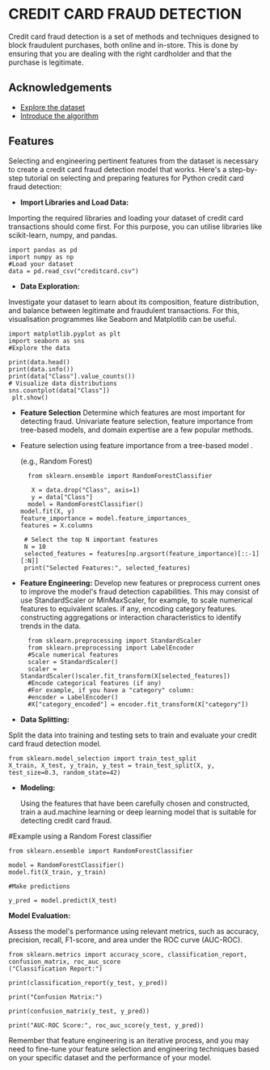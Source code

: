 
# CREDIT  CARD FRAUD DETECTION 

Credit card fraud detection is a set of methods and techniques designed to block fraudulent purchases, both online and in-store. This is done by ensuring that you are dealing with the right cardholder and that the purchase is legitimate.



## Acknowledgements

 - [Explore the dataset](https://www.kaggle.com/datasets/mlg-ulb/creditcardfraud)
 - [Introduce the algorithm](https://bulldogjob.com/news/449-how-to-write-a-good-readme-for-your-github-project)

## Features
Selecting and engineering pertinent features from the dataset is necessary to create a credit card fraud detection model that works. Here's a step-by-step tutorial on selecting and preparing features for Python credit card fraud detection:


- **Import Libraries and Load Data:**

Importing the required libraries and loading your dataset of credit card transactions should come first. For this purpose, you can utilise libraries like scikit-learn, numpy, and pandas.

    import pandas as pd 
    import numpy as np  
    #Load your dataset 
    data = pd.read_csv("creditcard.csv")

- **Data Exploration:** 

Investigate your dataset to learn about its composition, feature distribution, and balance between legitimate and fraudulent transactions. For this, visualisation programmes like Seaborn and Matplotlib can be useful.



    import matplotlib.pyplot as plt 
    import seaborn as sns 
    #Explore the data

    print(data.head()
    print(data.info())
    print(data["Class"].value_counts())
    # Visualize data distributions
    sns.countplot(data["Class"])
     plt.show()

  - **Feature Selection**
  Determine which features are most important for detecting fraud. Univariate feature selection, feature importance from tree-based models, and domain expertise are a few popular methods.

- Feature selection using feature importance from a tree-based model .

     (e.g., Random Forest)

        from sklearn.ensemble import RandomForestClassifier

         X = data.drop("Class", axis=1)
         y = data["Class"]
        model = RandomForestClassifier()
      model.fit(X, y)
      feature_importance = model.feature_importances_ 
      features = X.columns

       # Select the top N important features
       N = 10
       selected_features = features[np.argsort(feature_importance)[::-1][:N]] 
       print("Selected Features:", selected_features)

- **Feature Engineering:**
Develop new features or preprocess current ones to improve the model's fraud detection capabilities. This may consist of
use StandardScaler or MinMaxScaler, for example, to scale numerical features to equivalent scales.
if any, encoding category features.
constructing aggregations or interaction characteristics to identify trends in the data.

        from sklearn.preprocessing import StandardScaler
        from sklearn.preprocessing import LabelEncoder
        #Scale numerical features
        scaler = StandardScaler()
        scaler = StandardScaler()scaler.fit_transform(X[selected_features])
        #Encode categorical features (if any)
        #For example, if you have a "category" column:
        #encoder = LabelEncoder()
        #X["category_encoded"] = encoder.fit_transform(X["category"])

  
- **Data Splitting:**

 Split the data into training and testing sets to train and evaluate your credit card fraud detection model. 

  

    from sklearn.model_selection import train_test_split
    X_train, X_test, y_train, y_test = train_test_split(X, y, test_size=0.3, random_state=42)


- **Modeling:**

  Using the features that have been carefully chosen and constructed, train a aud.machine learning or deep learning model that is suitable for detecting credit card fraud.



#Example using a Random Forest classifier

    from sklearn.ensemble import RandomForestClassifier

    model = RandomForestClassifier()
    model.fit(X_train, y_train)

    #Make predictions

    y_pred = model.predict(X_test)

**Model Evaluation:**

Assess the model's performance using relevant metrics, such as accuracy, precision, recall, F1-score, and area under the ROC curve (AUC-ROC).



    from sklearn.metrics import accuracy_score, classification_report, confusion_matrix, roc_auc_score 
    ("Classification Report:")

    print(classification_report(y_test, y_pred))

    print("Confusion Matrix:")

    print(confusion_matrix(y_test, y_pred))

    print("AUC-ROC Score:", roc_auc_score(y_test, y_pred))

Remember that feature engineering is an iterative process, and you may need to fine-tune your feature selection and engineering techniques based on your specific dataset and the performance of your model.

  




  




    


     



  

  
     


 
